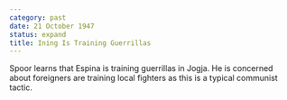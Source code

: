 ```yaml
---
category: past
date: 21 October 1947
status: expand
title: Ining Is Training Guerrillas
---
```



Spoor learns that Espina is training guerrillas in
Jogja. He is concerned about foreigners are training local fighters as
this is a typical communist tactic.
